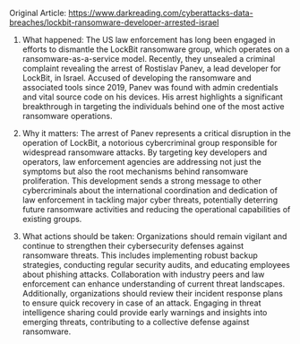 Original Article: https://www.darkreading.com/cyberattacks-data-breaches/lockbit-ransomware-developer-arrested-israel

1) What happened: The US law enforcement has long been engaged in efforts to dismantle the LockBit ransomware group, which operates on a ransomware-as-a-service model. Recently, they unsealed a criminal complaint revealing the arrest of Rostislav Panev, a lead developer for LockBit, in Israel. Accused of developing the ransomware and associated tools since 2019, Panev was found with admin credentials and vital source code on his devices. His arrest highlights a significant breakthrough in targeting the individuals behind one of the most active ransomware operations.

2) Why it matters: The arrest of Panev represents a critical disruption in the operation of LockBit, a notorious cybercriminal group responsible for widespread ransomware attacks. By targeting key developers and operators, law enforcement agencies are addressing not just the symptoms but also the root mechanisms behind ransomware proliferation. This development sends a strong message to other cybercriminals about the international coordination and dedication of law enforcement in tackling major cyber threats, potentially deterring future ransomware activities and reducing the operational capabilities of existing groups.

3) What actions should be taken: Organizations should remain vigilant and continue to strengthen their cybersecurity defenses against ransomware threats. This includes implementing robust backup strategies, conducting regular security audits, and educating employees about phishing attacks. Collaboration with industry peers and law enforcement can enhance understanding of current threat landscapes. Additionally, organizations should review their incident response plans to ensure quick recovery in case of an attack. Engaging in threat intelligence sharing could provide early warnings and insights into emerging threats, contributing to a collective defense against ransomware.